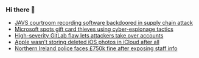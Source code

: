 ### Hi there 👋

<!--START_SECTION:feed-->
* [JAVS courtroom recording software backdoored in supply chain attack](https://www.bleepingcomputer.com/news/security/javs-courtroom-recording-software-backdoored-in-supply-chain-attack/)
* [Microsoft spots gift card thieves using cyber-espionage tactics](https://www.bleepingcomputer.com/news/security/microsoft-spots-gift-card-thieves-using-cyber-espionage-tactics/)
* [High-severity GitLab flaw lets attackers take over accounts](https://www.bleepingcomputer.com/news/security/high-severity-gitlab-flaw-lets-attackers-take-over-accounts/)
* [Apple wasn’t storing deleted iOS photos in iCloud after all](https://www.bleepingcomputer.com/news/security/apple-wasnt-storing-deleted-ios-photos-in-icloud-after-all/)
* [Northern Ireland police faces £750k fine after exposing staff info](https://www.bleepingcomputer.com/news/security/northern-ireland-police-faces-750k-fine-after-exposing-staff-info/)
<!--END_SECTION:feed-->

<!--
**frankenk/frankenk** is a ✨ _special_ ✨ repository because its `README.md` (this file) appears on your GitHub profile.

Here are some ideas to get you started:

- 🔭 I’m currently working on ...
- 🌱 I’m currently learning ...
- 👯 I’m looking to collaborate on ...
- 🤔 I’m looking for help with ...
- 💬 Ask me about ...
- 📫 How to reach me: ...
- 😄 Pronouns: ...
- ⚡ Fun fact: ...
-->



